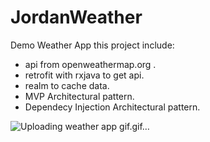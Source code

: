 # JordanWeather
Demo Weather App 
this project include: 
  - api from openweathermap.org .
  - retrofit with rxjava to get api.
  - realm to cache data.
  - MVP Architectural pattern.
  - Dependecy Injection Architectural pattern.

![Uploading weather app gif.gif…]()

